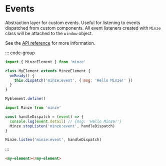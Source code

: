 # Events

Abstraction layer for custom events. Useful for listening to events dispatched from custom components. All event listeners created with `Minze` class will be attached to the `window` object.

See the [API reference](/api/minze#events) for more information.

::: code-group

```js [./my-element.js]
import { MinzeElement } from 'minze'

class MyElement extends MinzeElement {
  onReady() {
    this.dispatch('minze:event', { msg: 'Hello Minze!' })
  }
}

MyElement.define()
```

```js [./some-other-file.js]
import Minze from 'minze'

const handleDispatch = (event) => {
  console.log(event.detail) // {msg: 'Hello Minze!'}
  Minze.stopListen('minze:event', handleDispatch)
}

Minze.listen('minze:event', handleDispatch)
```

:::

```html
<my-element></my-element>
```
